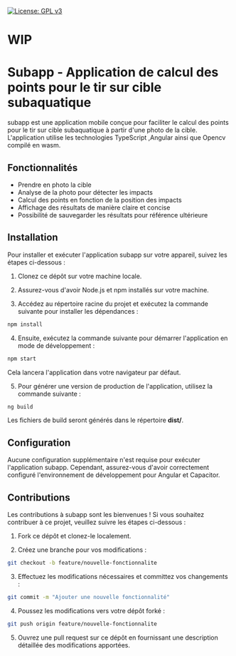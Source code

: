 [![License: GPL v3](https://img.shields.io/badge/License-GPLv3-blue.svg)](https://github.com/DayUx/subapp/blob/master/LICENCE)


# WIP
# Subapp - Application de calcul des points pour le tir sur cible subaquatique
subapp est une application mobile conçue pour faciliter le calcul des points pour le tir sur cible subaquatique à partir d'une photo de la cible. L'application utilise les technologies TypeScript ,Angular ainsi que Opencv compilé en wasm.

## Fonctionnalités
- Prendre en photo la cible
- Analyse de la photo pour détecter les impacts
- Calcul des points en fonction de la position des impacts
- Affichage des résultats de manière claire et concise
- Possibilité de sauvegarder les résultats pour référence ultérieure
## Installation
Pour installer et exécuter l'application subapp sur votre appareil, suivez les étapes ci-dessous :

1. Clonez ce dépôt sur votre machine locale.

2. Assurez-vous d'avoir Node.js et npm installés sur votre machine.

3. Accédez au répertoire racine du projet et exécutez la commande suivante pour installer les dépendances :

```bash
npm install
```
4. Ensuite, exécutez la commande suivante pour démarrer l'application en mode de développement :
```bash
npm start
```
Cela lancera l'application dans votre navigateur par défaut.

5. Pour générer une version de production de l'application, utilisez la commande suivante :

```bash
ng build
```

Les fichiers de build seront générés dans le répertoire **dist/**.

## Configuration
Aucune configuration supplémentaire n'est requise pour exécuter l'application subapp. Cependant, assurez-vous d'avoir correctement configuré l'environnement de développement pour Angular et Capacitor.

## Contributions
Les contributions à subapp sont les bienvenues ! Si vous souhaitez contribuer à ce projet, veuillez suivre les étapes ci-dessous :

1. Fork ce dépôt et clonez-le localement.

2. Créez une branche pour vos modifications :

```bash
git checkout -b feature/nouvelle-fonctionnalite
```

3. Effectuez les modifications nécessaires et committez vos changements :

```bash
git commit -m "Ajouter une nouvelle fonctionnalité"
```
4. Poussez les modifications vers votre dépôt forké :

```bash
git push origin feature/nouvelle-fonctionnalite
```
5. Ouvrez une pull request sur ce dépôt en fournissant une description détaillée des modifications apportées.
